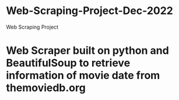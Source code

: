 # Web-Scraping-Project-Dec-2022
Web Scraping Project


# Web Scraper built on python and BeautifulSoup to retrieve information of movie date from themoviedb.org
